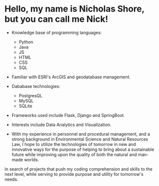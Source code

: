 # Hello, my name is Nicholas Shore, but you can call me Nick!
- Knowledge base of programming languages:
  - Python
  - Java
  - JS
  - HTML
  - CSS
  - SQL
- Familiar with ESRI's ArcGIS and geodatabase management.
- Dababase technologies:
  - PostgresQL
  - MySQL
  - SQLite
- Frameworks used include Flask, Django and SpringBoot.
- Interests include Data Analytics and Visualization.

- With my experience in personnel and procedural management, and a strong background in Environmental Science and Natural Resources Law, I hope to utilize the technologies of tomorrow in new and innovative ways for the purpose of helping to bring about a sustainable future while improving upon the quality of both the natural and man-made worlds.

In search of projects that push my coding comprehension and skills to the next level, while serving to provide purpose and utility for tomorrow's needs. 
